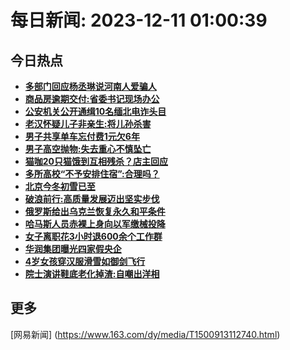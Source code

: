 
# 每日新闻: 2023-12-11 01:00:39
## 今日热点

- **[多部门回应杨丞琳说河南人爱骗人](https://www.163.com/search?keyword=%E5%A4%9A%E9%83%A8%E9%97%A8%E5%9B%9E%E5%BA%94%E6%9D%A8%E4%B8%9E%E7%90%B3%E8%AF%B4%E6%B2%B3%E5%8D%97%E4%BA%BA%E7%88%B1%E9%AA%97%E4%BA%BA)**
- **[商品房逾期交付:省委书记现场办公](https://www.163.com/search?keyword=%E5%95%86%E5%93%81%E6%88%BF%E9%80%BE%E6%9C%9F%E4%BA%A4%E4%BB%98+%E7%9C%81%E5%A7%94%E4%B9%A6%E8%AE%B0%E7%8E%B0%E5%9C%BA%E5%8A%9E%E5%85%AC)**
- **[公安机关公开通缉10名缅北电诈头目](https://www.163.com/search?keyword=%E5%85%AC%E5%AE%89%E6%9C%BA%E5%85%B3%E5%85%AC%E5%BC%80%E9%80%9A%E7%BC%8910%E5%90%8D%E7%BC%85%E5%8C%97%E7%94%B5%E8%AF%88%E5%A4%B4%E7%9B%AE)**
- **[老汉怀疑儿子非亲生:将儿孙杀害](https://www.163.com/search?keyword=%E8%80%81%E6%B1%89%E6%80%80%E7%96%91%E5%84%BF%E5%AD%90%E9%9D%9E%E4%BA%B2%E7%94%9F+%E5%B0%86%E5%84%BF%E5%AD%99%E6%9D%80%E5%AE%B3)**
- **[男子共享单车忘付费1元欠6年](https://www.163.com/search?keyword=%E7%94%B7%E5%AD%90%E5%85%B1%E4%BA%AB%E5%8D%95%E8%BD%A6%E5%BF%98%E4%BB%98%E8%B4%B91%E5%85%83%E6%AC%A06%E5%B9%B4)**
- **[男子高空抛物:失去重心不慎坠亡](https://www.163.com/search?keyword=%E7%94%B7%E5%AD%90%E9%AB%98%E7%A9%BA%E6%8A%9B%E7%89%A9+%E5%A4%B1%E5%8E%BB%E9%87%8D%E5%BF%83%E4%B8%8D%E6%85%8E%E5%9D%A0%E4%BA%A1)**
- **[猫咖20只猫饿到互相残杀？店主回应](https://www.163.com/search?keyword=%E7%8C%AB%E5%92%9620%E5%8F%AA%E7%8C%AB%E9%A5%BF%E5%88%B0%E4%BA%92%E7%9B%B8%E6%AE%8B%E6%9D%80%EF%BC%9F%E5%BA%97%E4%B8%BB%E5%9B%9E%E5%BA%94)**
- **[多所高校“不予安排住宿”:合理吗？](https://www.163.com/search?keyword=%E5%A4%9A%E6%89%80%E9%AB%98%E6%A0%A1%E2%80%9C%E4%B8%8D%E4%BA%88%E5%AE%89%E6%8E%92%E4%BD%8F%E5%AE%BF%E2%80%9D+%E5%90%88%E7%90%86%E5%90%97%EF%BC%9F)**
- **[北京今冬初雪已至](https://www.163.com/search?keyword=%E5%8C%97%E4%BA%AC%E4%BB%8A%E5%86%AC%E5%88%9D%E9%9B%AA%E5%B7%B2%E8%87%B3)**
- **[破浪前行:高质量发展迈出坚实步伐](https://www.163.com/search?keyword=%E7%A0%B4%E6%B5%AA%E5%89%8D%E8%A1%8C+%E9%AB%98%E8%B4%A8%E9%87%8F%E5%8F%91%E5%B1%95%E8%BF%88%E5%87%BA%E5%9D%9A%E5%AE%9E%E6%AD%A5%E4%BC%90)**
- **[俄罗斯给出乌克兰恢复永久和平条件](https://www.163.com/search?keyword=%E4%BF%84%E7%BD%97%E6%96%AF%E7%BB%99%E5%87%BA%E4%B9%8C%E5%85%8B%E5%85%B0%E6%81%A2%E5%A4%8D%E6%B0%B8%E4%B9%85%E5%92%8C%E5%B9%B3%E6%9D%A1%E4%BB%B6)**
- **[哈马斯人员赤裸上身向以军缴械投降](https://www.163.com/search?keyword=%E5%93%88%E9%A9%AC%E6%96%AF%E4%BA%BA%E5%91%98%E8%B5%A4%E8%A3%B8%E4%B8%8A%E8%BA%AB%E5%90%91%E4%BB%A5%E5%86%9B%E7%BC%B4%E6%A2%B0%E6%8A%95%E9%99%8D)**
- **[女子离职花3小时退600余个工作群](https://www.163.com/search?keyword=%E5%A5%B3%E5%AD%90%E7%A6%BB%E8%81%8C%E8%8A%B13%E5%B0%8F%E6%97%B6%E9%80%80600%E4%BD%99%E4%B8%AA%E5%B7%A5%E4%BD%9C%E7%BE%A4)**
- **[华润集团曝光四家假央企](https://www.163.com/search?keyword=%E5%8D%8E%E6%B6%A6%E9%9B%86%E5%9B%A2%E6%9B%9D%E5%85%89%E5%9B%9B%E5%AE%B6%E5%81%87%E5%A4%AE%E4%BC%81)**
- **[4岁女孩穿汉服滑雪如御剑飞行](https://www.163.com/search?keyword=4%E5%B2%81%E5%A5%B3%E5%AD%A9%E7%A9%BF%E6%B1%89%E6%9C%8D%E6%BB%91%E9%9B%AA%E5%A6%82%E5%BE%A1%E5%89%91%E9%A3%9E%E8%A1%8C)**
- **[院士演讲鞋底老化掉渣:自嘲出洋相](https://www.163.com/search?keyword=%E9%99%A2%E5%A3%AB%E6%BC%94%E8%AE%B2%E9%9E%8B%E5%BA%95%E8%80%81%E5%8C%96%E6%8E%89%E6%B8%A3+%E8%87%AA%E5%98%B2%E5%87%BA%E6%B4%8B%E7%9B%B8)**

## 更多
[网易新闻] (https://www.163.com/dy/media/T1500913112740.html)
